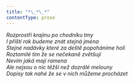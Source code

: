 ```yaml
---
title: "*\_*\_*"
contentType: prose
---
```


<section>

_Rozprostři krajinu po chodníku tmy  
I příští rok budeme znát stejná jména  
Stejné nadávky které za deště popoháníme holí  
Roztomilé tím že se nečekaně zvětšují  
Nevím jaká mají ramena  
Ale nejsou o nic těžší než dozrálé melouny  
Dopisy tak nahé že se v nich můžeme procházet_

</section>
